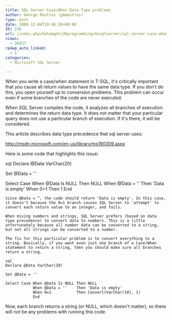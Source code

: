 ```yaml
---
title: SQL Server Case/When Data Type problems
author: George Mastros (gmmastros)
type: post
date: 2008-12-04T19:48:38+00:00
ID: 236
url: /index.php/datamgmt/dbprogramming/mssqlserver/sql-server-case-when-data-type-problems/
views:
  - 26437
rp4wp_auto_linked:
  - 1
categories:
  - Microsoft SQL Server

---
```

When you write a case/when statement in T-SQL, it's critically important that you cause all return values to have the same data type. If you don't do this, you open yourself up to conversion problems. This problem can occur even if some branches of the code are never executed.

When SQL Server compiles the code, it analyzes all branches of execution and determines the return data type. It does not matter that your particular query does not use a particular branch of execution. If it's there, it will be considered.

This article describes data type precedence that sql server uses:
    
<http://msdn.microsoft.com/en-us/library/ms190309.aspx>

Here is some code that highlights this issue:

sql
Declare @Data VarChar(20)

Set @Data = ''

Select Case When @Data Is NULL Then NULL
            When @Data = ''    Then 'Data is empty'
            When 0=1           Then 1
            End
```
Since @Data = ”, the code should return 'Data is empty'. In this case, it doesn't because the 0=1 branch causes SQL Server to 'attempt' to convert each return value to an integer, and fails. 

When mixing numbers and strings, SQL Server prefers (based on data type precedence) to convert data to numbers. This is a little unfortunately because all number data can be converted to a string, but not all strings can be converted to a number. 

The fix for this particular problem is to convert everything to a string. Basically, if you want even just one branch of a Case/When statement to return a string, then you should make sure all branches return a string.

sql
Declare @Data VarChar(20)

Set @Data = ''

Select Case When @Data Is NULL Then NULL
            When @Data = ''    Then 'Data is empty'
            When 0=1           Then Convert(VarChar(10), 1)
            End
```
Now, each branch returns a string (or NULL, which doesn't matter), so there will not be any problems with running this code.